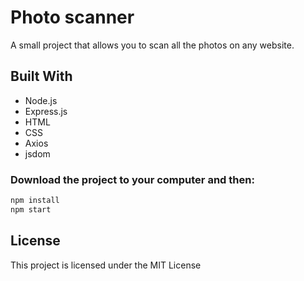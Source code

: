 # Photo scanner
A small project that allows you to scan all the photos on any website.

## Built With
* Node.js
* Express.js
* HTML
* CSS
* Axios
* jsdom

### Download the project to your computer and then:

```zsh
npm install
npm start
```

## License
This project is licensed under the MIT License
